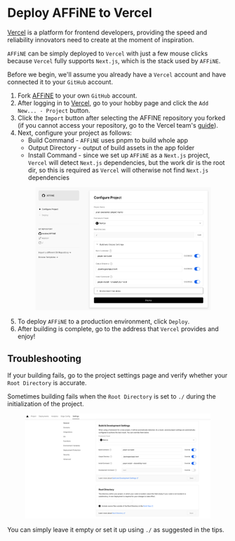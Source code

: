 # Deploy AFFiNE to Vercel
[Vercel](https://vercel.com) is a platform for frontend developers, providing the speed and reliability innovators need to create at the moment of inspiration.

`AFFiNE` can be simply deployed to `Vercel` with just a few mouse clicks because `Vercel` fully supports `Next.js`, which is the stack used by `AFFiNE`.

Before we begin, we'll assume you already have a `Vercel` account and have connected it to your `GitHub` account.

1. Fork [AFFiNE](https://github.com/toeverything/AFFiNE) to your own `GitHub` account.
1. After logging in to [Vercel](https://vercel.com), go to your hobby page and click the `Add New... - Project` button.
1. Click the `Import` button after selecting the AFFINE repository you forked (if you cannot access your repository, go to the Vercel team's [guide](https://vercel.com/docs/concepts/git#deploying-a-git-repository)).
1. Next, configure your project as follows:
    - Build Command - `AFFiNE` uses pnpm to build whole app
    - Output Directory - output of build assets in the app folder
    - Install Command - since we set up `AFFiNE` as a `Next.js` project, `Vercel` will detect `Next.js` dependencies, but the work dir is the root dir, so this is required as `Vercel` will otherwise not find `Next.js` dependencies
    <figure><img src="../.gitbook/assets/getting-started_deploy-affine-to-vercel_config-project.png" alt="config project"><figcaption></figcaption></figure>
1. To deploy `AFFiNE` to a production environment, click `Deploy`.
1. After building is complete, go to the address that `Vercel` provides and enjoy!

## Troubleshooting
If your building fails, go to the project settings page and verify whether your `Root Directory` is accurate.

Sometimes building fails when the `Root Directory` is set to `./` during the initialization of the project.

<figure><img src="../.gitbook/assets/getting-started_deploy-affine-to-vercel_set-root-directory.png" alt="set root directory"><figcaption></figcaption></figure>

You can simply leave it empty or set it up using `./` as suggested in the tips.
